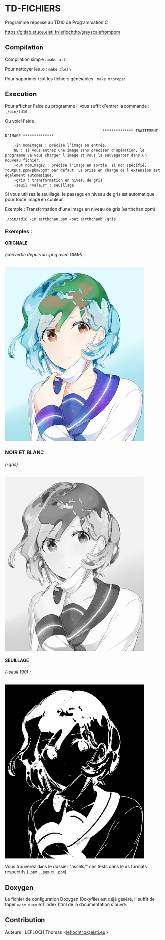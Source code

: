 # TD-FICHIERS

Programme réponse au TD10 de Programmation C


<https://gitlab.etude.eisti.fr/leflochtho/greyscalefromppm>

## Compilation

Compilation simple : `make all`

Pour nettoyer les .o : `make clean`

Pour supprimer tout les fichiers générables : `make mrproper`

## Execution

Pour afficher l'aide du programme il vous suffit d'entrer la commande :
`./bin/td10`

Ou voici l'aide : 

                                                ************** TRAITEMENT D'IMAGE **************    

        -in nomImage1 : précise l’image en entrée, 
        NB : si vous entrez une image sans préciser d'opération, le programme va vous charger l'image et vous la sauvegarder dans un nouveau fichier. 
        -out nomImage2 : précise l’image en sortie, si non spécifié, "output.ppm/pbm/pgm" par défaut. La prise en charge de l'extension est également automatique.
        -gris : transformation en niveau de gris 
        -seuil "valeur" : seuillage

Si vous utilisez le seuillage, le passage en niveau de gris est automatique pour toute image en couleur.

Exemple : Transformation d'une image en niveau de gris (earthchan.ppm)

`./bin/td10 -in earthchan.ppm -out earthchanb -gris`
### Exemples : 

#### ORIGNALE 
###### (convertie depuis un .png avec GIMP)
![image](./doc/imageDoc/earthchanoriginal.png)

### NOIR ET BLANC 
###### (-gris)

![image](./doc/imageDoc/earthchanBW.png)

#### SEUILLAGE 
###### (-seuil 190) : 

![image](./doc/imageDoc/earthchanSEUIL.png)

Vous trouverez dans le dossier "assets/" ces tests dans leurs formats respectifs (`.ppm` , `.pgm` et `.pbm`).

## Doxygen

Le fichier de configuration Doxygen (Doxyfile) est déjà généré, il suffit de taper `make doxy` 
et l'index html de la documentation s'ouvre. 

## Contribution

Auteurs : LEFLOCH Thomas <<leflochtho@eisti.eu>>
